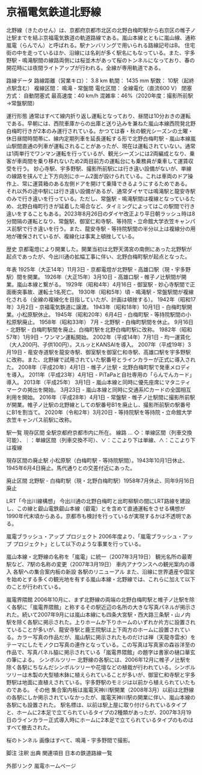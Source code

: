 # 京福電気鉄道北野線

北野線（きたのせん）は、京都府京都市北区の北野白梅町駅から右京区の帷子ノ辻駅までを結ぶ京福電気鉄道の軌道路線である。嵐山本線とともに嵐山線、通称嵐電（らんでん）と呼ばれる。駅ナンバリングで用いられる路線記号はB。
住宅街の中を走っているほか、沿線には名刹が多く駅名にもなっている。また、宇多野駅 - 鳴滝駅間の線路両側には桜並木があって桜のトンネルになっており、春の開花時には夜間ライトアップが行われる。全線が専用軌道である。

路線データ
路線距離（営業キロ）： 3.8 km
軌間： 1435 mm
駅数： 10駅（起終点駅含む）
複線区間： 鳴滝 - 常盤間
電化区間： 全線電化（直流600 V）
閉塞方式： 自動閉塞式
最高速度：40 km/h
混雑率：46%（2020年度：撮影所前駅→常盤駅間）

運行形態
通常はすべて線内折り返し運転となっており、昼間は10分おきの運転である。早朝には、西院車庫からの出庫と送り込みを兼ねた嵐山本線西院発北野白梅町行きが2本のみ運行されている。かつては春・秋の観光シーズンの土曜・休日昼間時間帯に、線内定期列車を延長運転する形で北野白梅町駅 - 嵐山本線嵐山駅間直通の列車が運転されることがあったが、現在は運転されていない。通常は1両単行でワンマン運転を行っているが、観光シーズンには2両編成となり、乗客が車両間を乗り移れないため2両目前方の運転台にも乗務員が乗車して運賃収受を行う。
妙心寺駅、宇多野駅、撮影所前駅には行き違い設備がないが、単線の線路を挟んで上下方向別にホーム2面が設けられている。これは車両のドア操作上、常に運賃箱のある左側ドアを開けて乗降できるようにするためである。
それ以外の途中駅には行き違い設備があるが、通常ダイヤでは鳴滝駅と龍安寺駅のみで行き違いを行っている。ただし、常盤駅 - 鳴滝駅間は複線となっているため、北野白梅町行きが延着した場合など、タイミングによってはこの駅間で行き違いをすることもある。2023年8月26日のダイヤ改正より平日朝ラッシュ時は8分間隔の運転となり、常盤駅、御室仁和寺駅、等持院・立命館大学衣笠キャンパス前駅で行き違いを行う。また、龍安寺駅 - 等持院駅間の半分以上は複線分の用地が確保されているが、複線化は事実上頓挫している。

歴史
京都電燈により開業した。開業当初は北野天満宮の南側にあった北野駅が起点であったが、今出川通の拡幅工事に伴い、北野白梅町駅が起点となった。

年表
1925年（大正14年）11月3日 - 京都電燈が北野駅 - 高雄口駅（現・宇多野駅）間を開業。
1926年（大正15年）3月10日 - 高雄口駅 - 帷子ノ辻駅間が開業。嵐山本線と繋がる。
1929年（昭和4年）4月16日 - 御室駅 - 妙心寺駅間で正面衝突事故、運転士1名死亡。
1930年（昭和5年）頃 - 鳴滝駅 - 常盤駅間が複線化される（全線の複線化を目指していたが、計画は頓挫する）。
1942年（昭和17年）3月2日 - 京福電気鉄道に譲渡。
1943年（昭和18年）10月1日 - 白梅町駅開業。小松原駅休止。
1945年（昭和20年）6月4日 - 白梅町駅 - 等持院駅間の小松原駅廃止。
1958年（昭和33年）
7月 - 北野駅 - 白梅町駅間を休止。
9月16日 - 北野駅 - 白梅町駅間を廃止。白梅町駅を北野白梅町駅に改称。
1982年（昭和57年）1月9日 - ワンマン運転開始。
2002年（平成14年）7月1日 - 均一運賃化（大人200円、子供100円）。スルッとKANSAIを導入。
2007年（平成19年）3月19日 - 竜安寺道駅を龍安寺駅、御室駅を御室仁和寺駅、高雄口駅を宇多野駅に改称。また、北野線で試用されていた駅番号とラインカラーが正式に導入された。
2008年（平成20年）4月1日 - 帷子ノ辻駅・北野白梅町駅で発車メロディを導入。
2011年（平成23年）4月1日 - PiTaPaと自社専用の「らんでんカード」導入。
2013年（平成25年）
3月1日 - 嵐山本線と同時に優先座席にマタニティマークの掲出を開始。
3月23日 - 嵐山本線と同時に交通系ICカードの全国相互利用を開始。
2016年（平成28年）4月1日 - 常盤駅 - 帷子ノ辻駅間に撮影所前駅が開業。帷子ノ辻駅の北野線としての駅番号B1を廃止し、撮影所前駅の駅番号にB1を割当て。
2020年（令和2年）3月20日 - 等持院駅を等持院・立命館大学衣笠キャンパス前駅に改称。

駅一覧
現存区間
全駅京都府京都市内に所在。
線路 … ◇：単線区間（列車交換可能）、｜：単線区間（列車交換不可）、∨：ここより下は単線、∧：ここより下は複線

現存区間の廃止駅
小松原駅（白梅町駅 - 等持院駅間）。1943年10月1日休止、1945年6月4日廃止。馬代通りとの交差付近にあった。

廃止区間
北野駅 - 白梅町駅（現・北野白梅町駅）1958年7月休止、同年9月16日廃止

LRT「今出川線構想」
今出川通の北野白梅町と出町柳駅の間にLRT路線を建設し、この線と叡山電鉄叡山本線（叡電）とを含めて直通運転をさせる構想が1990年代末頃からある。京都市も検討を行っているが実現するかは不透明である。

嵐電ブラッシュ・アップ プロジェクト
2006年度より、「嵐電ブラッシュ・アップ プロジェクト」として以下のような事業を行っている。

嵐山本線・北野線の名称を「嵐電」に統一（2007年3月19日）
観光名所の最寄駅など、7駅の名称の変更（2007年3月19日）
車内アナウンスへの観光案内の導入
各駅への集合案内板の新設
各駅のリニューアル
また、沿線に世界遺産や国宝を始めとする多くの観光地を有する嵐山本線・北野線では、これらに加えて以下のことが行われている。

嵐電界隈館
2006年10月に、まず北野線の両端の北野白梅町駅と帷子ノ辻駅を除く各駅に「嵐電界隈館」と称するその駅近辺の名所の大きな写真パネルが掲示された。続いて2007年9月には嵐山本線にも四条大宮駅・西大路三条駅・山ノ内駅を除く各駅に掲示された。上りホームか下りホームのいずれか片方に設置されていることが多いが、龍安寺駅と鹿王院駅は上下両方のホームに設置されている。カラー写真の作品だが、嵐山駅に掲示されたものだけは禅（天龍寺雲水）をテーマにしたモノクロ写真の連作となっている。この写真は写真家の森谷洋至の作品で、写真パネル脇に掲示されている「嵐電界隈館」の題字は書家の樋口華玄の筆による。
シンボルツリー
北野線の各駅には、2006年12月に帷子ノ辻駅を除く各駅にちなんだシンボルツリーや花壇などの植栽が行われている。シンボルツリーは木製の大型植木鉢に植えられていることが多いが、御室仁和寺駅と宇多野駅は地面に直植えされている。宇多野駅のモミジは以前から植えられていたものである。
その他
集合案内板は嵐電天神川駅開業（2008年3月）以前は北野線の各駅にしか掲示されていなかったが、嵐電天神川駅の開業に伴い、嵐山本線の各駅にも設置された。
駅名標は、以前は駅上屋に取り付けられているタイプと、ホームに2本足で立てられているタイプの2種類があったが、2007年3月19日のラインカラー正式導入時にホームに2本足で立てられているタイプのものはすべて撤去された。

桜のトンネル
画像はすべて、鳴滝 - 宇多野間で撮影。

脚注
注釈
出典
関連項目
日本の鉄道路線一覧

外部リンク
嵐電ホームページ